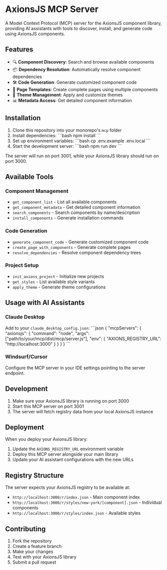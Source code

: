 # AxionsJS MCP Server

A Model Context Protocol (MCP) server for the AxionsJS component library, providing AI assistants with tools to discover, install, and generate code using AxionsJS components.

## Features

- 🔍 **Component Discovery**: Search and browse available components
- 📦 **Dependency Resolution**: Automatically resolve component dependencies  
- 🛠️ **Code Generation**: Generate customized component code
- 📄 **Page Templates**: Create complete pages using multiple components
- 🎨 **Theme Management**: Apply and customize themes
- 📊 **Metadata Access**: Get detailed component information

## Installation

1. Clone this repository into your monorepo's `mcp` folder
2. Install dependencies:
   \`\`\`bash
   npm install
   \`\`\`
3. Set up environment variables:
   \`\`\`bash
   cp .env.example .env.local
   \`\`\`
4. Start the development server:
   \`\`\`bash
   npm run dev
   \`\`\`

The server will run on port 3001, while your AxionsJS library should run on port 3000.

## Available Tools

### Component Management
- `get_component_list` - List all available components
- `get_component_metadata` - Get detailed component information
- `search_components` - Search components by name/description
- `install_components` - Generate installation commands

### Code Generation
- `generate_component_code` - Generate customized component code
- `create_page_with_components` - Generate complete pages
- `resolve_dependencies` - Resolve component dependency trees

### Project Setup
- `init_axions_project` - Initialize new projects
- `get_styles` - List available style variants
- `apply_theme` - Generate theme configurations

## Usage with AI Assistants

### Claude Desktop
Add to your `claude_desktop_config.json`:
\`\`\`json
{
  "mcpServers": {
    "axionsjs": {
      "command": "node",
      "args": ["path/to/your/mcp/dist/mcp/server.js"],
      "env": {
        "AXIONS_REGISTRY_URL": "http://localhost:3000"
      }
    }
  }
}
\`\`\`

### Windsurf/Cursor
Configure the MCP server in your IDE settings pointing to the server endpoint.

## Development

1. Make sure your AxionsJS library is running on port 3000
2. Start this MCP server on port 3001
3. The server will fetch registry data from your local AxionsJS instance

## Deployment

When you deploy your AxionsJS library:
1. Update the `AXIONS_REGISTRY_URL` environment variable
2. Deploy this MCP server alongside your main library
3. Update your AI assistant configurations with the new URLs

## Registry Structure

The server expects your AxionsJS registry to be available at:
- `http://localhost:3000/r/index.json` - Main component index
- `http://localhost:3000/r/styles/new-york/[component].json` - Individual components
- `http://localhost:3000/r/styles/index.json` - Available styles

## Contributing

1. Fork the repository
2. Create a feature branch
3. Make your changes
4. Test with your AxionsJS library
5. Submit a pull request
